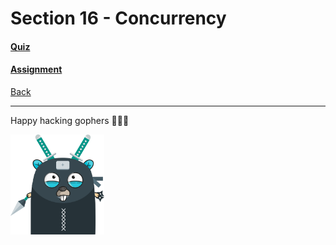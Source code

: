 # Section 16 - Concurrency

#### [Quiz](https://github.com/steevehook/udemy-go101/blob/master/section_16-concurrency/quiz)
#### [Assignment](https://github.com/steevehook/udemy-go101/blob/master/section_16-concurrency/assignment)

[Back](https://github.com/steevehook/udemy-go101)

---

Happy hacking gophers 🚀🚀🚀

<img src="https://github.com/steevehook/udemy-go101/raw/master/udemy-go101.svg?sanitize=true" width="150px"/>
